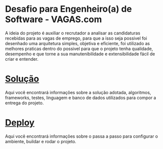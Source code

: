 # Desafio para Engenheiro(a) de Software - VAGAS.com

A ideia do projeto é auxiliar o recrutador a analisar as candidaturas recebidas para as vagas de emprego, para que a isso seja possivel foi desenhado uma arquitetura simples, objetiva e eficiente, foi utilizado as melhores praticas dentro do possivel para que o projeto tenha qualidade, desempenho e que torne a sua manutenibilidade e extensibilidade fácil de criar e entender.

# [Solução](solucao.md)
  Aqui você encontrará informações sobre a solução adotada, algoritmos, frameworks, testes, linguagem e banco de dados utilizados para compor a entrega do projeto. 
# [Deploy](deploy.md)
  Aqui você encontrará informações sobre o passa a passo para configurar o ambiente, buildar e rodar o projeto.
